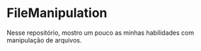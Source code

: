 # FileManipulation
Nesse repositório, mostro um pouco as minhas habilidades com manipulação de arquivos.
